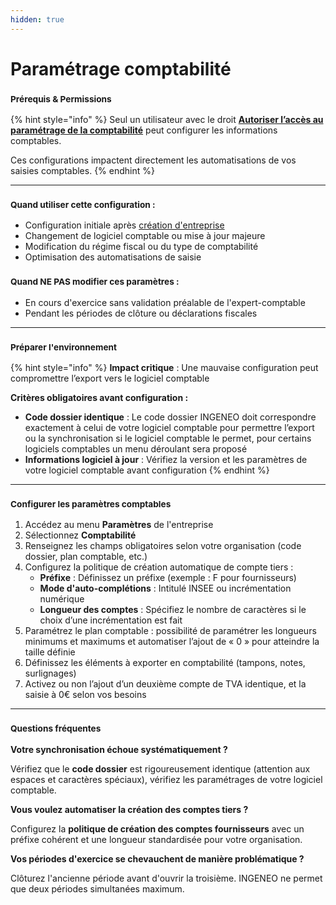 ```yaml
---
hidden: true
---
```


# Paramétrage comptabilité

### <sup>**Prérequis & Permissions**</sup>

{% hint style="info" %}
Seul un utilisateur avec le droit [**Autoriser l’accès au paramétrage de la comptabilité**](../administration/detail-des-droits.md) peut configurer les informations comptables.

Ces configurations impactent directement les automatisations de vos saisies comptables.
{% endhint %}

***

### <sup>**Quand utiliser cette configuration :**</sup>

* Configuration initiale après [création d'entreprise](creer-une-entreprise.md)
* Changement de logiciel comptable ou mise à jour majeure
* Modification du régime fiscal ou du type de comptabilité
* Optimisation des automatisations de saisie

### <sup>**Quand NE PAS modifier ces paramètres :**</sup>

* En cours d'exercice sans validation préalable de l'expert-comptable
* Pendant les périodes de clôture ou déclarations fiscales[
  ](https://app.arcade.software/share/Ekl1mfs0I4ZlmeMQmkoz)

***

### <sup>**Préparer l'environnement**</sup>

{% hint style="info" %}
**Impact critique** : Une mauvaise configuration peut compromettre l’export vers le logiciel comptable

**Critères obligatoires avant configuration :**

* **Code dossier identique** : Le code dossier INGENEO doit correspondre exactement à celui de votre logiciel comptable pour permettre l’export ou la synchronisation si le logiciel comptable le permet, pour certains logiciels comptables un menu déroulant sera proposé
* **Informations logiciel à jour** : Vérifiez la version et les paramètres de votre logiciel comptable avant configuration
{% endhint %}

***

### <sup>**Configurer les paramètres comptables**</sup>

1. Accédez au menu **Paramètres** de l'entreprise
2. Sélectionnez **Comptabilité**
3. Renseignez les champs obligatoires selon votre organisation (code dossier, plan comptable, etc.)
4. Configurez la politique de création automatique de compte tiers :
   * **Préfixe** : Définissez un préfixe (exemple : F pour fournisseurs)
   * **Mode d'auto-complétions** : Intitulé INSEE ou incrémentation numérique
   * **Longueur des comptes** : Spécifiez le nombre de caractères si le choix d’une incrémentation est fait
5. Paramétrez le plan comptable : possibilité de paramétrer les longueurs minimums et maximums et automatiser l’ajout de « 0 » pour atteindre la taille définie
6. Définissez les éléments à exporter en comptabilité (tampons, notes, surlignages)
7. Activez ou non l’ajout d’un deuxième compte de TVA identique, et la saisie à 0€ selon vos besoins

***

### <sup>**Questions fréquentes**</sup>

**Votre synchronisation échoue systématiquement ?**

Vérifiez que le **code dossier** est rigoureusement identique (attention aux espaces et caractères spéciaux), vérifiez les paramétrages de votre logiciel comptable.

**Vous voulez automatiser la création des comptes tiers ?**

Configurez la **politique de création des comptes fournisseurs** avec un préfixe cohérent et une longueur standardisée pour votre organisation.

**Vos périodes d'exercice se chevauchent de manière problématique ?**

Clôturez l'ancienne période avant d'ouvrir la troisième. INGENEO ne permet que deux périodes simultanées maximum.
